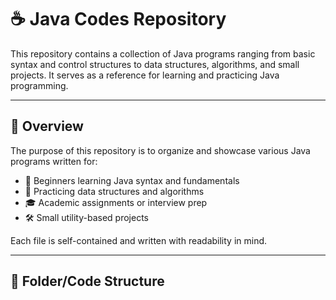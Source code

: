 # ☕ Java Codes Repository

This repository contains a collection of Java programs ranging from basic syntax and control structures to data structures, algorithms, and small projects. It serves as a reference for learning and practicing Java programming.

---

## 📖 Overview

The purpose of this repository is to organize and showcase various Java programs written for:

- 🔰 Beginners learning Java syntax and fundamentals
- 🧠 Practicing data structures and algorithms
- 🎓 Academic assignments or interview prep
- 🛠️ Small utility-based projects

Each file is self-contained and written with readability in mind.

---

## 📁 Folder/Code Structure

